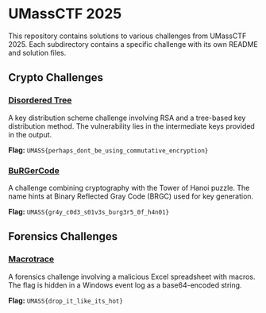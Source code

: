 # UMassCTF 2025

This repository contains solutions to various challenges from UMassCTF 2025. Each subdirectory contains a specific challenge with its own README and solution files.

## Crypto Challenges

### [Disordered Tree](Crypto/Disordered%20Tree/)
A key distribution scheme challenge involving RSA and a tree-based key distribution method. The vulnerability lies in the intermediate keys provided in the output.

**Flag:** `UMASS{perhaps_dont_be_using_commutative_encryption}`

### [BuRGerCode](Crypto/BuRGerCode/)
A challenge combining cryptography with the Tower of Hanoi puzzle. The name hints at Binary Reflected Gray Code (BRGC) used for key generation.

**Flag:** `UMASS{gr4y_c0d3_s01v3s_burg3r5_0f_h4n01}`

## Forensics Challenges

### [Macrotrace](Forensic/Macrotrace/)
A forensics challenge involving a malicious Excel spreadsheet with macros. The flag is hidden in a Windows event log as a base64-encoded string.

**Flag:** `UMASS{drop_it_like_its_hot}`
